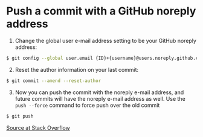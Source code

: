 # Push a commit with a GitHub noreply address

1. Change the global user e-mail address setting to be your GitHub noreply address:

```bash
$ git config --global user.email {ID}+{username}@users.noreply.github.com
```

2. Reset the author information on your last commit:

```bash
$ git commit --amend --reset-author
```

3. Now you can push the commit with the noreply e-mail address, and future commits will have the noreply e-mail address as well. Use the `push --force` command to force push over the old commit

```bash
$ git push
```

[Source at Stack Overflow](https://stackoverflow.com/questions/43378060/meaning-of-the-github-message-push-declined-due-to-email-privacy-restrictions)
